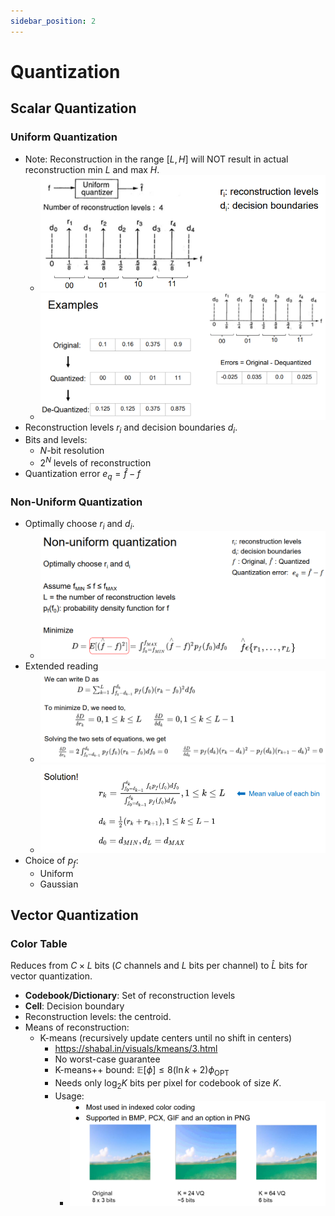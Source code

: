 ```yaml
---
sidebar_position: 2
---
```


# Quantization

## Scalar Quantization

### Uniform Quantization
* Note: Reconstruction in the range $[L,H]$ will NOT result in actual reconstruction min $L$ and max $H$.
  * ![alt text](image-7.png)
  * ![alt text](image-8.png)
* Reconstruction levels $r_i$ and decision boundaries $d_i$.
* Bits and levels:
  * $N$-bit resolution
  * $2^N$ levels of reconstruction
* Quantization error $e_q = \hat{f}-f$

### Non-Uniform Quantization
* Optimally choose $r_i$ and $d_i$.
  * ![alt text](image-10.png)
* Extended reading
  * ![alt text](image-11.png)
  * ![alt text](image-12.png)
* Choice of $p_f$: 
  * Uniform
  * Gaussian

## Vector Quantization

### Color Table
Reduces from $C\times L$ bits ($C$ channels and $L$ bits per channel) to $\hat{L}$ bits for vector quantization.

* **Codebook/Dictionary**: Set of reconstruction levels
* **Cell**: Decision boundary
* Reconstruction levels: the centroid.
* Means of reconstruction:
  * K-means (recursively update centers until no shift in centers)
    * https://shabal.in/visuals/kmeans/3.html
    * No worst-case guarantee
    * K-means++ bound: $\mathbb{E}[\phi]\leq 8(\ln k+2)\phi_\text{OPT}$
    * Needs only $\log_2{K}$ bits per pixel for codebook of size $K$.
    * Usage:
      * ![alt text](image-13.png)